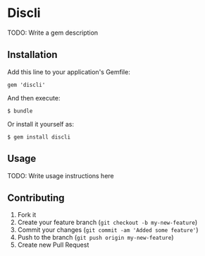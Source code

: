 # Discli

TODO: Write a gem description

## Installation

Add this line to your application's Gemfile:

    gem 'discli'

And then execute:

    $ bundle

Or install it yourself as:

    $ gem install discli

## Usage

TODO: Write usage instructions here

## Contributing

1. Fork it
2. Create your feature branch (`git checkout -b my-new-feature`)
3. Commit your changes (`git commit -am 'Added some feature'`)
4. Push to the branch (`git push origin my-new-feature`)
5. Create new Pull Request
